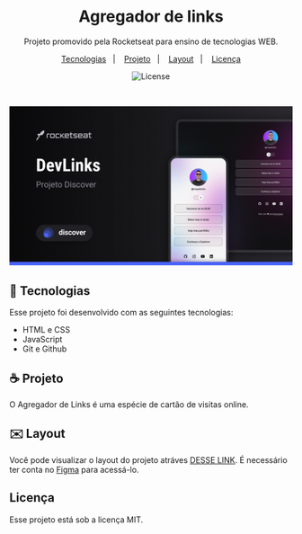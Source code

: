 <h1 align="center"> Agregador de links </h1>

<p align="center">
Projeto promovido pela Rocketseat para ensino de tecnologias WEB.
</p>

<p align="center"> 
  <a href="#-tecnologias">Tecnologias</a>&nbsp;&nbsp;&nbsp;|&nbsp;&nbsp;&nbsp;
  <a href="#-projeto">Projeto</a>&nbsp;&nbsp;&nbsp;|&nbsp;&nbsp;&nbsp;
  <a href="#-layout">Layout</a>&nbsp;&nbsp;&nbsp;|&nbsp;&nbsp;&nbsp;
  <a href="#memo-licença">Licença</a>
</p>

<p align="center">
  <img alt="License" src="https://img.shields.io/static/v1?label=license&message=MIT&color=49AA26&labelColor=000000">
</p>

<br>

<p align="center">
  <img alt="agregador de links" src=".github/preview.jpg" 
  widht="100%">
</p>

## 🚀 Tecnologias

Esse projeto foi desenvolvido com as seguintes tecnologias:

- HTML e CSS
- JavaScript
- Git e Github

## ☕ Projeto

O Agregador de Links é uma espécie de cartão de visitas online.

## ✉️ Layout

Você pode visualizar o layout do projeto atráves [DESSE LINK](https://www.figma.com/design/q33KyW1NghAkg94dtCeBs5/DevLinks-%E2%80%A2-Projeto-Discover--Community-?node-id=10-620&p=f&t=UmHJETSLgbi3lh1U-0). É necessário ter conta no [Figma](https://figma.com) para acessá-lo.

## Licença

Esse projeto está sob a licença MIT.
